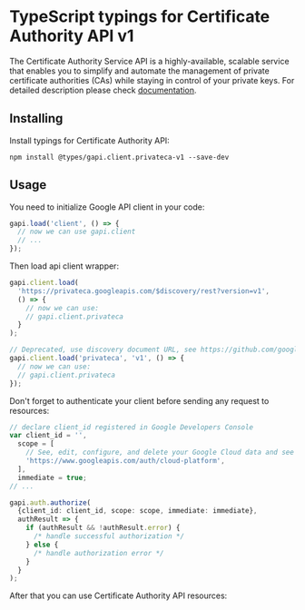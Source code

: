 # TypeScript typings for Certificate Authority API v1

The Certificate Authority Service API is a highly-available, scalable service that enables you to simplify and automate the management of private certificate authorities (CAs) while staying in control of your private keys.
For detailed description please check [documentation](https://cloud.google.com/).

## Installing

Install typings for Certificate Authority API:

```
npm install @types/gapi.client.privateca-v1 --save-dev
```

## Usage

You need to initialize Google API client in your code:

```typescript
gapi.load('client', () => {
  // now we can use gapi.client
  // ...
});
```

Then load api client wrapper:

```typescript
gapi.client.load(
  'https://privateca.googleapis.com/$discovery/rest?version=v1',
  () => {
    // now we can use:
    // gapi.client.privateca
  }
);
```

```typescript
// Deprecated, use discovery document URL, see https://github.com/google/google-api-javascript-client/blob/master/docs/reference.md#----gapiclientloadname----version----callback--
gapi.client.load('privateca', 'v1', () => {
  // now we can use:
  // gapi.client.privateca
});
```

Don't forget to authenticate your client before sending any request to resources:

```typescript
// declare client_id registered in Google Developers Console
var client_id = '',
  scope = [
    // See, edit, configure, and delete your Google Cloud data and see the email address for your Google Account.
    'https://www.googleapis.com/auth/cloud-platform',
  ],
  immediate = true;
// ...

gapi.auth.authorize(
  {client_id: client_id, scope: scope, immediate: immediate},
  authResult => {
    if (authResult && !authResult.error) {
      /* handle successful authorization */
    } else {
      /* handle authorization error */
    }
  }
);
```

After that you can use Certificate Authority API resources: <!-- TODO: make this work for multiple namespaces -->

```typescript

```
